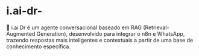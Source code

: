 # i.ai-dr-
🚀 i.ai Dr é um agente conversacional baseado em RAG (Retrieval-Augmented Generation), desenvolvido para integrar o n8n e WhatsApp, trazendo respostas mais inteligentes e contextuais a partir de uma base de conhecimento específica.
